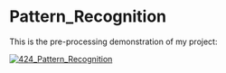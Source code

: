 # Pattern_Recognition
This is the pre-processing demonstration of my project:

[![424_Pattern_Recognition](https://img.youtube.com/vi/6ncQwhzhUV8/0.jpg)](https://youtu.be/6ncQwhzhUV8)
